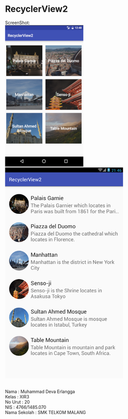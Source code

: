 # RecyclerView2
ScreenShot:
<br><img src="https://github.com/erlangga87/RecyclerView2/blob/master/2%2C1.PNG"/>
<br><img src="https://github.com/erlangga87/RecyclerView2/blob/master/2%2C2.png"/>



<br>Nama          : Muhammad Deva Erlangga
<br>Kelas         : XIR3
<br>No Urut       : 20
<br>NIS           : 4766/1485.070
<br>Nama Sekolah  : SMK TELKOM MALANG
